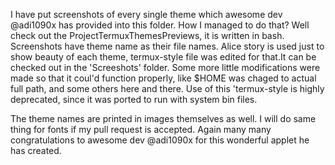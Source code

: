 I have put screenshots of every single theme which awesome dev @adi1090x has provided into this folder.
How I managed to do that? Well check out the ProjectTermuxThemesPreviews, it is written in bash.
Screenshots have theme name as their file names.
Alice story is used just to show beauty of each theme, termux-style file was edited for that.It can be checked out in the 'Screeshots' folder. Some more  little modifications were made so that it coul'd function properly, like $HOME was chaged to actual full path, and some others here and there. Use of this 'termux-style is highly deprecated, since it was ported to run with system bin files.

The theme names are printed in images themselves as well.
I will do same thing for fonts if my pull request is accepted.
Again many many congratulations to awesome dev @adi1090x for this wonderful applet he has created.
